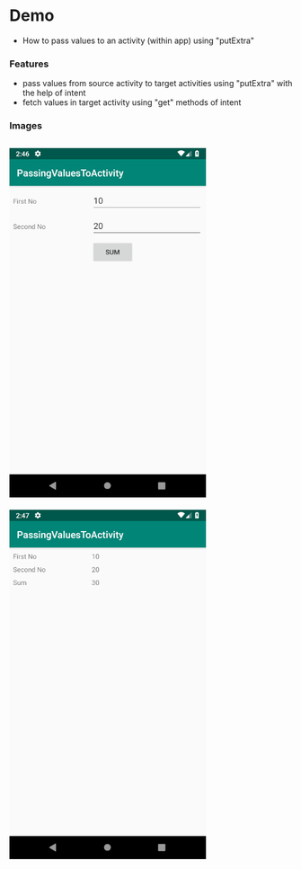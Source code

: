 # Demo
- How to pass values to an activity (within app) using "putExtra"

### Features
- pass values from source activity to target activities using "putExtra" with the help of intent
- fetch values in target activity using "get" methods of intent

### Images

![01.png](images/01.png?raw=true "01.png")
---
![02.png](images/02.png?raw=true "02.png")